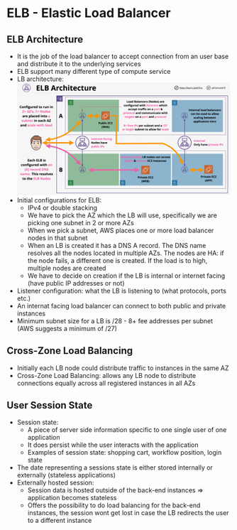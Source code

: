 # ELB - Elastic Load Balancer

## ELB Architecture

- It is the job of the load balancer to accept connection from an user base and distribute it to the underlying services
- ELB support many different type of compute service
- LB architecture:
![LB Architecture](images/ELBArchitecture1.png)
- Initial configurations for ELB:
    - IPv4 or double stacking
    - We have to pick the AZ which the LB will use, specifically we are picking one subnet in 2 or more AZs
    - When we pick a subnet, AWS places one or more load balancer nodes in that subnet
    - When an LB is created it has a DNS A record. The DNS name resolves all the nodes located in multiple AZs. The nodes are HA: if the node fails, a different one is created. If the load is to high, multiple nodes are created
    - We have to decide on creation if the LB is internal or internet facing (have public IP addresses or not)
- Listener configuration: what the LB is listening to (what protocols, ports etc.)
- An internat facing load balancer can connect to both public and private instances
- Minimum subnet size for a LB is /28 - 8+ fee addresses per subnet (AWS suggests a minimum of /27)

## Cross-Zone Load Balancing

- Initially each LB node could distribute traffic to instances in the same AZ
- Cross-Zone Load Balancing: allows any LB node to distribute connections equally across all registered instances in all AZs

## User Session State

- Session state: 
    - A piece of server side information specific to one single user of one application
    - It does persist while the user interacts with the application
    - Examples of session state: shopping cart, workflow position, login state
- The date representing a sessions state is either stored internally or externally (stateless applications)
- Externally hosted session:
    - Session data is hosted outside of the back-end instances => application becomes stateless
    - Offers the possibility to do load balancing for the back-end instances, the session wont get lost in case the LB redirects the user to a different instance